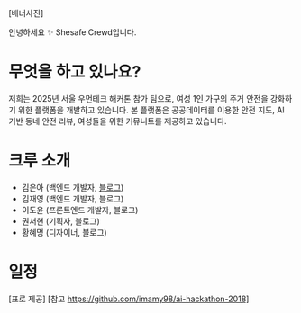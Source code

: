 [배너사진]

안녕하세요 ✨ 
Shesafe Crewd입니다.

# 무엇을 하고 있나요?
저희는 2025년 서울 우먼테크 해커톤 참가 팀으로, 여성 1인 가구의 주거 안전을 강화하기 위한 플랫폼을 개발하고 있습니다. 본 플랫폼은 공공데이터를 이용한 안전 지도, AI 기반 동네 안전 리뷰, 여성들을 위한 커뮤니트를 제공하고 있습니다.

# 크루 소개
* 김은아 (백엔드 개발자, [블로그](https://bcoding-lab.tistory.com/))
* 김재영 (백엔드 개발자, 블로그)
* 이도윤 (프론트엔드 개발자, 블로그)
* 권서현 (기획자, 블로그)
* 황혜명 (디자이너, 블로그)

# 일정
[표로 제공]
[참고 https://github.com/imamy98/ai-hackathon-2018]
